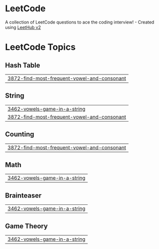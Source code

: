 # LeetCode
A collection of LeetCode questions to ace the coding interview! - Created using [LeetHub v2](https://github.com/arunbhardwaj/LeetHub-2.0)

<!---LeetCode Topics Start-->
# LeetCode Topics
## Hash Table
|  |
| ------- |
| [3872-find-most-frequent-vowel-and-consonant](https://github.com/SriSurya06/LeetCode/tree/master/3872-find-most-frequent-vowel-and-consonant) |
## String
|  |
| ------- |
| [3462-vowels-game-in-a-string](https://github.com/SriSurya06/LeetCode/tree/master/3462-vowels-game-in-a-string) |
| [3872-find-most-frequent-vowel-and-consonant](https://github.com/SriSurya06/LeetCode/tree/master/3872-find-most-frequent-vowel-and-consonant) |
## Counting
|  |
| ------- |
| [3872-find-most-frequent-vowel-and-consonant](https://github.com/SriSurya06/LeetCode/tree/master/3872-find-most-frequent-vowel-and-consonant) |
## Math
|  |
| ------- |
| [3462-vowels-game-in-a-string](https://github.com/SriSurya06/LeetCode/tree/master/3462-vowels-game-in-a-string) |
## Brainteaser
|  |
| ------- |
| [3462-vowels-game-in-a-string](https://github.com/SriSurya06/LeetCode/tree/master/3462-vowels-game-in-a-string) |
## Game Theory
|  |
| ------- |
| [3462-vowels-game-in-a-string](https://github.com/SriSurya06/LeetCode/tree/master/3462-vowels-game-in-a-string) |
<!---LeetCode Topics End-->